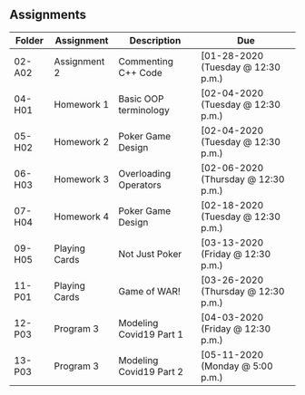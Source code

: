 ## Assignments
| Folder | Assignment    | Description                    | Due                                  |
| ------ | ------------- | ------------------------------ | ------------------------------------ |
| 02-A02 | Assignment 2  |  Commenting C++ Code          | [01-28-2020 (Tuesday @ 12:30 p.m.)   |
| 04-H01 | Homework 1    |  Basic OOP terminology        | [02-04-2020 (Tuesday @ 12:30 p.m.)   |
| 05-H02 | Homework 2    |  Poker Game Design            | [02-04-2020 (Tuesday @ 12:30 p.m.)   |
| 06-H03 | Homework 3    |  Overloading Operators        | [02-06-2020 (Thursday @ 12:30 p.m.)  |
| 07-H04 | Homework 4    |  Poker Game Design            | [02-18-2020 (Tuesday @ 12:30 p.m.)   |
| 09-H05 | Playing Cards |  Not Just Poker               | [03-13-2020 (Friday @ 12:30 p.m.)    |
| 11-P01 | Playing Cards |  Game of WAR!                 | [03-26-2020 (Thursday @ 12:30 p.m.)  |
| 12-P03 | Program 3     |  Modeling Covid19 Part 1      | [04-03-2020 (Friday @ 12:30 p.m.)    |
| 13-P03 | Program 3     |  Modeling Covid19 Part 2      | [05-11-2020 (Monday @ 5:00 p.m.)     |

